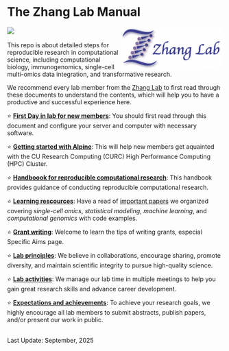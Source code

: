 # The Zhang Lab Manual

<img src="https://github.com/fanzhanglab/Zhang_lab_manual/blob/main/lab_logo_website.png" width="240" align="right">

![](https://komarev.com/ghpvc/?username=fanzhanglab&style=flat-square&color=green)

This repo is about detailed steps for reproducible research in computational science, including computational biology, immunogenomics, single-cell multi-omics data integration, and transformative research.

We recommend every lab member from the [Zhang Lab](https://fanzhanglab.org/) to first read through these documents to understand the contents, which will help you to have a productive and successful experience here.

:star: [**First Day in lab for new members**](https://github.com/fanzhanglab/Zhang_lab_manual/blob/master/your_first_day.md): You should first read through this document and configure your server and computer with necessary software.

:star: [**Getting started with Alpine**](https://github.com/fanzhanglab/Zhang_lab_manual/blob/main/Alpine_Help.md): This will help new members get aquainted with the CU Research Computing (CURC) High Performance Computing (HPC) Cluster.

:star: [**Handboook for reproducible computational research**](https://github.com/fanzhanglab/Zhang_lab_manual/blob/master/reproducible_research.md): This handbook provides guidance of conducting reproducible computational research.

:star: [**Learning rescources**](https://github.com/fanzhanglab/Zhang_lab_manual/blob/master/resource.md): Have a read of [important papers](https://github.com/fanzhanglab/Zhang_lab_manual/blob/main/resource.md) we organized covering *single-cell omics*, *statistical modeling*, *machine learning*, and *computational genomics* with code examples.

:star: [**Grant writing**](https://github.com/fanzhanglab/Zhang_lab_manual/blob/main/grant_writing.md): Welcome to learn the tips of writing grants, especial Specific Aims page.
 
:star: [**Lab principles**](https://github.com/fanzhanglab/Zhang_lab_manual/blob/master/lab_principle.md): We believe in collaborations, encourage sharing, promote diversity, and maintain scientific integrity to pursue high-quality science.

:star: [**Lab activities**](https://github.com/fanzhanglab/Zhang_lab_manual/blob/master/lab_activity.md): We manage our lab time in multiple meetings to help you gain great research skills and advance career development.

:star: [**Expectations and achievements**](https://github.com/fanzhanglab/Zhang_lab_manual/blob/master/for_trainee.md): To achieve your research goals, we highly encourage all lab members to submit abstracts, publish papers, and/or present our work in public.

<br />
Last Update: September, 2025
<br />
